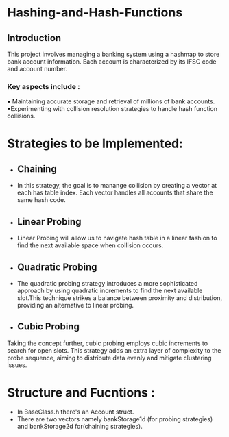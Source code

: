 # Hashing-and-Hash-Functions

## Introduction 
This project involves managing a banking system using a hashmap to store bank account information. Each account is characterized by its IFSC code and account number. <br>
### Key aspects include :
&bull; Maintaining accurate storage and retrieval of millions of bank accounts. <br>
&bull;Experimenting with collision resolution strategies to handle hash function collisions. <br>

# Strategies to be Implemented: 
- ## Chaining <br>
- In this strategy, the goal is to manange collision by creating a vector at each has table index. Each vector handles all accounts that share the same hash code.<br>
- ## Linear Probing <br>
- Linear Probing will allow us to navigate hash table in a linear fashion to find the next available space when collision occurs.<br>
- ## Quadratic Probing <br>
- The quadratic probing strategy introduces a more sophisticated approach by using quadratic increments to
find the next available slot.This technique strikes a balance between proximity and distribution, providing
an alternative to linear probing.<br>
- ## Cubic Probing <br>
Taking the concept further, cubic probing employs cubic increments to search for open slots. This strategy
adds an extra layer of complexity to the probe sequence, aiming to distribute data evenly and mitigate
clustering issues. <br>
# Structure and Fucntions :

- In BaseClass.h there's an Account struct. <br>
- There are two vectors namely bankStorage1d (for probing strategies) and bankStorage2d for(chaining strategies). 

